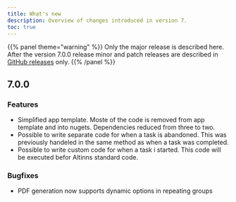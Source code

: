```yaml
---
title: What's new
description: Overview of changes introduced in version 7.
toc: true
---
```


{{% panel theme="warning" %}}
Only the major release is described here. After the version 7.0.0 release minor and patch releases are described in [GitHub releases](https://github.com/Altinn/app-lib-dotnet/releases) only.
{{% /panel %}}

## 7.0.0

### Features
- Simplified app template. Moste of the code is removed from app template and into nugets. Dependencies reduced from three to two.
- Possible to write separate code for when a task is abandoned. This was previously handeled in the same method as when a task was completed.
- Possible to write custom code for when a task i started. This code will be executed befor Altinns standard code.

### Bugfixes
- PDF generation now supports dynamic options in repeating groups